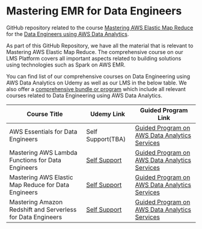 # Mastering EMR for Data Engineers
GitHub repository related to the course [Mastering AWS Elastic Map Reduce](https://itversity.com/course/mastering-aws-elastic-map-reduce-for-data-engineers) for the [Data Engineers using AWS Data Analytics](https://itversity.com/bundle/data-engineering-using-aws-analytics).

As part of this GitHub Repository, we have all the material that is relevant to Mastering AWS Elastic Map Reduce. The comprehensive course on our LMS Platform covers all important aspects related to building solutions using technologies such as Spark on AWS EMR.

You can find list of our comprehensive courses on Data Engineering using AWS Data Analytics on Udemy as well as our LMS in the below table. We also offer a [comprehensive bundle or program]((https://itversity.com/bundle/data-engineering-using-aws-analytics)) which include all relevant courses related to Data Engineering using AWS Data Analytics.

|Course Title|Udemy Link|Guided Program Link|
|---|---|---|
|AWS Essentials for Data Engineers|Self Support(TBA)|[Guided Program on AWS Data Analytics Services](https://itversity.com/course?courseid=aws-essentials-for-data-engineers)|
|Mastering AWS Lambda Functions for Data Engineers|[Self Support](https://www.udemy.com/course/mastering-aws-lambda-functions/?referralCode=3F0E4F315A5CABE89702)|[Guided Program on AWS Data Analytics Services](https://itversity.com/course?courseid=mastering-aws-lambda-functions-for-data-engineers)|
|Mastering AWS Elastic Map Reduce for Data Engineers|[Self Support](https://www.udemy.com/course/mastering-aws-elastic-map-reduce-for-data-engineers/?referralCode=7B1DD34B3999E0A4BFF4)|[Guided Program on AWS Data Analytics Services](https://itversity.com/course?courseid=mastering-aws-elastic-map-reduce-for-data-engineers)|
|Mastering Amazon Redshift and Serverless for Data Engineers|[Self Support](https://www.udemy.com/course/mastering-amazon-redshift-and-serverless-for-data-engineers/?referralCode=B217ECEFED78F7CF9734)|[Guided Program on AWS Data Analytics Services](https://itversity.com/course?courseid=mastering-amazon-redshift-for-data-engineers)|

